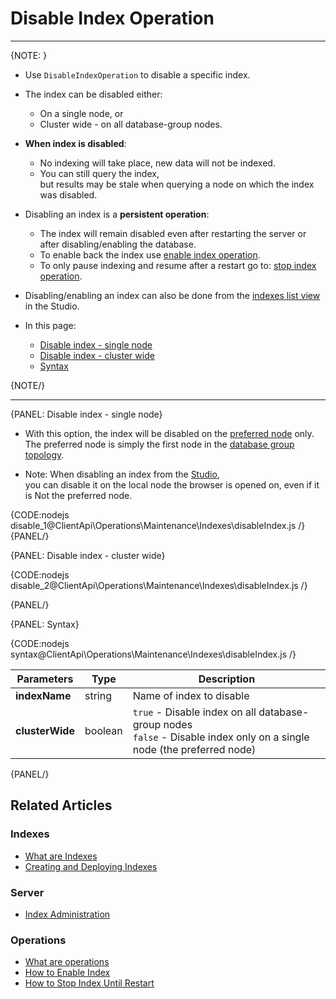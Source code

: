 # Disable Index Operation

 ---

{NOTE: }

* Use `DisableIndexOperation` to disable a specific index.  

* The index can be disabled either:  
  * On a single node, or  
  * Cluster wide - on all database-group nodes.  

* __When index is disabled__:  
  * No indexing will take place, new data will not be indexed.  
  * You can still query the index,  
    but results may be stale when querying a node on which the index was disabled.  

* Disabling an index is a __persistent operation__:  
  * The index will remain disabled even after restarting the server or after disabling/enabling the database.  
  * To enable back the index use [enable index operation](../../../../client-api/operations/maintenance/indexes/enable-index).  
  * To only pause indexing and resume after a restart go to: [stop index operation](../../../../client-api/operations/maintenance/indexes/stop-index).   

* Disabling/enabling an index can also be done from the [indexes list view](../../../../studio/database/indexes/indexes-list-view#indexes-list-view---actions) in the Studio. 

* In this page:
    * [Disable index - single node](../../../../client-api/operations/maintenance/indexes/disable-index#disable-index---single-node)
    * [Disable index - cluster wide](../../../../client-api/operations/maintenance/indexes/disable-index#disable-index---cluster-wide)
    * [Syntax](../../../../client-api/operations/maintenance/indexes/disable-index#syntax)

{NOTE/}

---

{PANEL: Disable index - single node}

* With this option, the index will be disabled on the [preferred node](../../../../client-api/configuration/load-balance-and-failover#preferred-node) only.  
  The preferred node is simply the first node in the [database group topology](../../../../studio/database/settings/manage-database-group).

* Note: When disabling an index from the [Studio](../../../../studio/database/indexes/indexes-list-view#indexes-list-view---actions),  
  you can disable it on the local node the browser is opened on, even if it is Not the preferred node.

{CODE:nodejs disable_1@ClientApi\Operations\Maintenance\Indexes\disableIndex.js /}
{PANEL/}

{PANEL: Disable index - cluster wide}

{CODE:nodejs disable_2@ClientApi\Operations\Maintenance\Indexes\disableIndex.js /}

{PANEL/}

{PANEL: Syntax}

{CODE:nodejs syntax@ClientApi\Operations\Maintenance\Indexes\disableIndex.js /}

| Parameters | Type | Description |
| - | - | - |
| **indexName** | string | Name of index to disable |
| **clusterWide** | boolean | `true` - Disable index on all database-group nodes<br>`false` - Disable index only on a single node (the preferred node) |

{PANEL/}

## Related Articles

### Indexes

- [What are Indexes](../../../../indexes/what-are-indexes)
- [Creating and Deploying Indexes](../../../../indexes/creating-and-deploying)

### Server

- [Index Administration](../../../../server/administration/index-administration)

### Operations

- [What are operations](../../../../client-api/operations/what-are-operations)
- [How to Enable Index](../../../../client-api/operations/maintenance/indexes/enable-index)
- [How to Stop Index Until Restart](../../../../client-api/operations/maintenance/indexes/stop-index)
